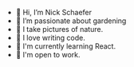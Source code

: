 - 👋 Hi, I’m Nick Schaefer
- 🌱 I’m passionate about gardening
- 🍄 I take pictures of nature.
- 💫 I love writing code.
- 🥨 I'm currently learning React.
- 🧠 I'm open to work.
